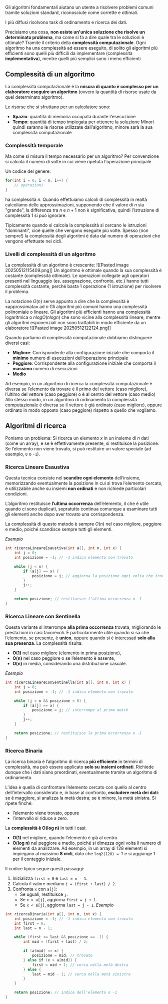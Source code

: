 Gli algoritmi fondamentali aiutano un utente a risolvere problemi comuni tramite soluzioni standard, riconosciute come corrette e ottimali.

I più diffusi risolvono task di ordinamento e ricerca dei dati.

Precisiamo una cosa, **non esiste un'unica soluzione che risolve un determinato problema**, ma come si fa a dire quale tra le soluzioni è ottimale? Tramite il criterio della **complessità computazionale**.
Ogni algoritmo ha una complessità ad essere eseguito, di solito gli algoritmi più efficienti sono quelli più difficili da implementare (complessità **implementativa**), mentre quelli più semplici sono i meno efficienti
## Complessità di un algoritmo
La complessità computazionale è la **misura di quanto è complesso per un elaboratore eseguire un algoritmo** (ovvero la quantità di risorse usate da quel determinato algoritmo).

Le risorse che si sfruttano per un calcolatore sono:
- **Spazio**: quantità di memoria occupata durante l'esecuzione
- **Tempo**: quantità di tempo impiegata per ottenere la soluzione
Minori quindi saranno le risorse utilizzate dall'algoritmo, minore sarà la sua complessità computazionale
### Complessità temporale
Ma come si misura il tempo necessario per un algoritmo? Per convenzione si calcola il numero di volte in cui viene ripetuta l'operazione principale

Un codice del genere:
```c
for(int i = 0; i < n; i++) {
    // operazioni
}
```
ha complessità $n$. 
Quando effettuiamo calcoli di complessità in realtà calcoliamo delle approssimazioni, supponendo che il valore di $n$ sia "grande", la differenza tra $n$ e $n+1$ non è significativa, quindi l'istruzione di complessità $1$ si può ignorare.

Tipicamente quando si calcola la complessità si cercano le istruzioni "dominanti", cioè
quelle che vengono eseguite più volte. Spesso (non sempre!) la complessità degli algoritmi è data dal numero di operazioni che vengono effettuate nei cicli.
### Livelli di complessità di un algoritmo
La complessità di un algoritmo è crescente:
![[Pasted image 20250512115409.png]]
Un algoritmo è ottimale quando la sua complessità è costante (complessità ottimale).
Le operazioni collegate agli operatori presenti nel linguaggio (es. assegnazione, confronto, etc.) hanno tutti complessità costante, perché basta 1 operazione (1 istruzione) per risolvere il problema.

La notazione $O(n)$ serve appunto a dire che la complessità è «approssimata» ad $n$
Gli algoritmi più comuni hanno una complessità polinomiale o lineare. Gli algoritmi più efficienti hanno una complessità logaritmica o $nlog O(nlog n)$ che sono vicine
alla complessità lineare, mentre gli algoritmi esponenziali non sono trattabili in modo efficiente da un elaboratore
![[Pasted image 20250512122124.png]]

Quando parliamo di complessità computazionale dobbiamo distinguere diversi casi:
- **Migliore**: Corrispondente alla configurazione iniziale che comporta il **minimo** numero di esecuzioni dell’operazione principale
- **Peggiore**: Corrispondente alla configurazione iniziale che comporta il **massimo** numero di esecuzioni
- **Medio** 

Ad esempio, in un algoritmo di ricerca la complessità computazionale è diversa se l’elemento da trovare è il primo del vettore (caso migliore), l’ultimo del vettore (caso peggiore) o è al centro del vettore (caso medio)
Allo stesso modo, in un algoritmo di ordinamento la complessità computazionale è diversa se il vettore è già ordinato (caso migliore), oppure ordinato in modo opposto (caso peggiore) rispetto a quello che vogliamo.
## Algoritmi di ricerca
Poniamo un problema:
Si ricerca un elemento $x$ in un insieme di $n$ dati (come un array), e se è effettivamente presente, si restituisce la posizione. 
Se l’elemento non viene trovato, si può restituire un valore speciale (ad esempio, `0` o `-1`). 
### Ricerca Lineare Esaustiva
Questa tecnica consiste nel **scandire ogni elemento** dell’insieme, memorizzando eventualmente la posizione in cui si trova l’elemento cercato, è utilizzabile anche su insiemi **non ordinati** e non richiede particolari condizioni.

L’algoritmo restituisce **l’ultima occorrenza** dell’elemento, il che è utile quando ci sono duplicati, sopratutto continua comunque a esaminare tutti gli elementi anche dopo aver trovato una corrispondenza.

La complessità di questo metodo è sempre $O(n)$ nel caso migliore, peggiore e medio, poiché scandisce sempre tutti gli elementi.  

*Esempio*
```c
int ricercaLineareEsaustiva(int a[], int n, int x) {
    int j = 0;
    int posizione = -1; // -1 indica elemento non trovato

    while (j < n) {
        if (a[j] == x) {
            posizione = j; // aggiorna la posizione ogni volta che trova x
        }
        j++;
    }

    return posizione; // restituisce l’ultima occorrenza o -1
}

```
### Ricerca Lineare con Sentinella
Questa variante si interrompe **alla prima occorrenza** trovata, migliorando le prestazioni in casi favorevoli. È particolarmente utile quando si sa che l’elemento, se presente, è **unico**, oppure quando si è interessati **solo alla sua presenza**.
La complessità risulta:
- **O(1)** nel caso migliore (elemento in prima posizione),
- **O(n)** nel caso peggiore o se l’elemento è assente,
- **O(n)** in media, considerando una distribuzione casuale.

*Esempio*
```c
int ricercaLineareConSentinella(int a[], int n, int x) {
    int j = 0;
    int posizione = -1; // -1 indica elemento non trovato

    while (j < n && posizione < 0) {
        if (a[j] == x) {
            posizione = j; // interrompe al primo match
        }
        j++;
    }

    return posizione; // restituisce la prima occorrenza o -1
}

```

### Ricerca Binaria
La ricerca binaria è l’algoritmo di ricerca **più efficiente** in termini di complessità, ma può essere applicato **solo su insiemi ordinati**. Richiede dunque che i dati siano preordinati, eventualmente tramite un algoritmo di ordinamento.

L’idea è quella di confrontare l’elemento cercato con quello al centro dell’intervallo considerato e, in base al confronto, **escludere metà dei dati**: se è maggiore, si analizza la metà destra; se è minore, la metà sinistra. Si ripete finché:
- l’elemento viene trovato, oppure
- l’intervallo si riduce a zero.

La **complessità è O(log n)** in tutti i casi:
- **O(1)** nel migliore, quando l’elemento è già al centro.
- **O(log n)** nel peggiore e medio, poiché si dimezza ogni volta il numero di elementi da analizzare.
Ad esempio, in un array di 128 elementi si impiegano al massimo **8 cicli**, dato che `log2(128) = 7` e si aggiunge 1 per il conteggio iniziale.


Il codice tipico segue questi passaggi:
1. Inizializza `first = 0` e `last = n - 1`.
2. Calcola il valore mediano `j = (first + last) / 2`.
3. Confronta `x` con `a[j]`:
	- Se uguali, restituisce `j`.
    - Se `x > a[j]`, aggiorna `first = j + 1`.
    - Se `x < a[j]`, aggiorna `last = j - 1`.
*Esempio*
```c
int ricercaBinaria(int a[], int n, int x) {
    int posizione = -1; // -1 indica elemento non trovato
    int first = 0;
    int last = n - 1;

    while (first <= last && posizione == -1) {
        int mid = (first + last) / 2;

        if (a[mid] == x) {
            posizione = mid; // trovato
        } else if (x > a[mid]) {
            first = mid + 1; // cerca nella metà destra
        } else {
            last = mid - 1; // cerca nella metà sinistra
        }
    }

    return posizione; // indice dell'elemento o -1
}

```